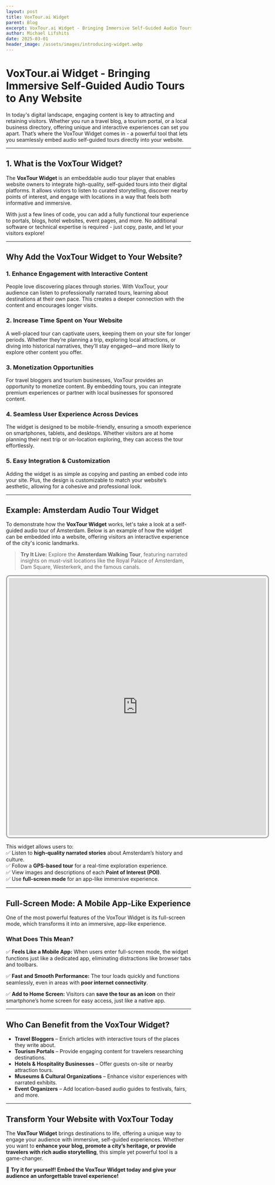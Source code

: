 ```yaml
---
layout: post
title: VoxTour.ai Widget
parent: Blog
excerpt: VoxTour.ai Widget - Bringing Immersive Self-Guided Audio Tours to Any Website
author: Michael Lifshits
date: 2025-03-01
header_image: /assets/images/introducing-widget.webp
---
```


<style>
    html, body {
        height: 100%;
        margin: 0;
    }
    .voxtour-widget-container {
        width: 700px;
        height: 700px;
        border: 3px solid #aaa;
        border-radius: 10px;
        padding: 5px;
    }
    .voxtour-widget {
        width: 100%;
        height: 100%;
        border: none;
        pointer-events: auto;
    }
    .voxtour-full-screen {
        width: 100vw !important;
        height: 100vh !important;
        position: fixed !important;
        top: 0 !important;
        left: 0 !important;
        z-index: 9999 !important;
        border: none !important;
        border-radius: 0 !important;
        padding: 0 !important;
        background: #fff;
    }
</style>

# VoxTour.ai Widget - Bringing Immersive Self-Guided Audio Tours to Any Website

In today's digital landscape, engaging content is key to attracting and retaining visitors. Whether you run a travel blog, a tourism portal, or a local business directory, offering unique and interactive experiences can set you apart. That’s where the VoxTour Widget comes in - a powerful tool that lets you seamlessly embed audio self-guided tours directly into your website.

---

## 1. What is the VoxTour Widget?

The **VoxTour Widget** is an embeddable audio tour player that enables website owners to integrate high-quality, self-guided tours into their digital platforms. It allows visitors to listen to curated storytelling, discover nearby points of interest, and engage with locations in a way that feels both informative and immersive.

With just a few lines of code, you can add a fully functional tour experience to portals, blogs, hotel websites, event pages, and more. No additional software or technical expertise is required - just copy, paste, and let your visitors explore!

---

## Why Add the VoxTour Widget to Your Website?

### 1. Enhance Engagement with Interactive Content
People love discovering places through stories. With VoxTour, your audience can listen to professionally narrated tours, learning about destinations at their own pace. This creates a deeper connection with the content and encourages longer visits.

### 2. Increase Time Spent on Your Website
A well-placed tour can captivate users, keeping them on your site for longer periods. Whether they’re planning a trip, exploring local attractions, or diving into historical narratives, they’ll stay engaged—and more likely to explore other content you offer.

### 3. Monetization Opportunities
For travel bloggers and tourism businesses, VoxTour provides an opportunity to monetize content. By embedding tours, you can integrate premium experiences or partner with local businesses for sponsored content.

### 4. Seamless User Experience Across Devices
The widget is designed to be mobile-friendly, ensuring a smooth experience on smartphones, tablets, and desktops. Whether visitors are at home planning their next trip or on-location exploring, they can access the tour effortlessly.

### 5. Easy Integration & Customization
Adding the widget is as simple as copying and pasting an embed code into your site. Plus, the design is customizable to match your website’s aesthetic, allowing for a cohesive and professional look.

---

## Example: Amsterdam Audio Tour Widget

To demonstrate how the **VoxTour Widget** works, let's take a look at a self-guided audio tour of Amsterdam. Below is an example of how the widget can be embedded into a website, offering visitors an interactive experience of the city's iconic landmarks.

> **Try It Live:** Explore the **Amsterdam Walking Tour**, featuring narrated insights on must-visit locations like the Royal Palace of Amsterdam, Dam Square, Westerkerk, and the famous canals.

<div class="voxtour-widget-container">
    <iframe class="voxtour-widget"  id="widget-iframe" 
        src="https://widget.voxtour.ai/?apiKey=96f5b69a-6f16-4b36-ae05-b85a7dd728a6&tourId=02c2f25a-ccdd-4a2b-8f5e-d75ae63ef0b7">
    </iframe>
</div>

This widget allows users to:  
✅ Listen to **high-quality narrated stories** about Amsterdam’s history and culture.  
✅ Follow a **GPS-based tour** for a real-time exploration experience.  
✅ View images and descriptions of each **Point of Interest (POI)**.  
✅ Use **full-screen mode** for an app-like immersive experience.

---

## Full-Screen Mode: A Mobile App-Like Experience

One of the most powerful features of the VoxTour Widget is its full-screen mode, which transforms it into an immersive, app-like experience.

### What Does This Mean?

✅ **Feels Like a Mobile App:** When users enter full-screen mode, the widget functions just like a dedicated app, eliminating distractions like browser tabs and toolbars.

✅ **Fast and Smooth Performance:** The tour loads quickly and functions seamlessly, even in areas with **poor internet connectivity**.

✅ **Add to Home Screen:** Visitors can **save the tour as an icon** on their smartphone’s home screen for easy access, just like a native app.

---

## Who Can Benefit from the VoxTour Widget?

- **Travel Bloggers** – Enrich articles with interactive tours of the places they write about.
- **Tourism Portals** – Provide engaging content for travelers researching destinations.
- **Hotels & Hospitality Businesses** – Offer guests on-site or nearby attraction tours.
- **Museums & Cultural Organizations** – Enhance visitor experiences with narrated exhibits.
- **Event Organizers** – Add location-based audio guides to festivals, fairs, and more.

---

## Transform Your Website with VoxTour Today

The **VoxTour Widget** brings destinations to life, offering a unique way to engage your audience with immersive, self-guided experiences. Whether you want to **enhance your blog, promote a city’s heritage, or provide travelers with rich audio storytelling**, this simple yet powerful tool is a game-changer.

📌 **Try it for yourself! Embed the VoxTour Widget today and give your audience an unforgettable travel experience!**

<script>
    window.addEventListener("message", function(event) {
      if (event.data && event.data.action === "vtwEnterFullScreen") {
        vtwEnterFullScreen();
      } else if (event.data && event.data.action === "vtwExitFullScreen") {
        vtwExitFullScreen();
      }
    }, false);

  function vtwEnterFullScreen() {
      let activeIframe = document.activeElement;
      if (!activeIframe || activeIframe.tagName !== 'IFRAME') {
          activeIframe = document.getElementById("widget-iframe");
      }
      if (activeIframe) {
          let container = activeIframe.parentNode;
          container.classList.add('voxtour-full-screen');
      }
  }

  function vtwExitFullScreen() {
      let activeIframe = document.activeElement;
      if (!activeIframe || activeIframe.tagName !== 'IFRAME') {
          activeIframe = document.getElementById("widget-iframe");
      }
      if (activeIframe) {
          let container = activeIframe.parentNode;
          container.classList.remove('voxtour-full-screen');
      }
  }
</script>